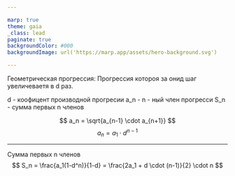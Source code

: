 ```yaml
---

marp: true
theme: gaia
_class: lead
paginate: true
backgroundColor: #000
backgroundImage: url('https://marp.app/assets/hero-background.svg')

---
```


Геометрическая прогрессия:
Прогрессия котороя за онид шаг увеличеваетя в d раз.

d - коофицент производной прогресии
a_n - n - ный член прогресси
S_n - сумма первых n членов

$$ a_n = \sqrt{a_{n-1} \cdot a_{n+1}} $$
$$ a_n = a_1 \cdot d^{n-1} $$

---

Сумма первых n членов
$$ S_n = \frac{a_1(1-d^n)}{1-d} = \frac{2a_1 + d \cdot (n-1)}{2} \cdot n $$